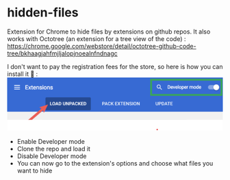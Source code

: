 # hidden-files

Extension for Chrome to hide files by extensions on github repos.
It also works with Octotree (an extension for a tree view of the code) :
https://chrome.google.com/webstore/detail/octotree-github-code-tree/bkhaagjahfmjljalopjnoealnfndnagc

I don't want to pay the registration fees for the store, so here is how you can install it 👀 :
![render](/screenshot.png)
- Enable Developer mode
- Clone the repo and load it
- Disable Developer mode
- You can now go to the extension's options and choose what files you want to hide
